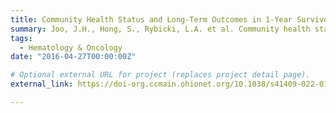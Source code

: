 ```yaml
---
title: Community Health Status and Long-Term Outcomes in 1-Year Survivors of Autologous and Allogeneic Hematopoietic Cell Transplantation
summary: Joo, J.H., Hong, S., Rybicki, L.A. et al. Community health status and long-term outcomes in 1-year survivors of autologous and allogeneic hematopoietic cell transplantation. Bone Marrow Transplant 57, 671–673 (2022).
tags:
  - Hematology & Oncology
date: "2016-04-27T00:00:00Z"

# Optional external URL for project (replaces project detail page).
external_link: https://doi-org.ccmain.ohionet.org/10.1038/s41409-022-01602-z

---
```

